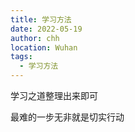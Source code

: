 ```yaml
---
title: 学习方法
date: 2022-05-19
author: chh
location: Wuhan
tags:
  - 学习方法
---
```


学习之道整理出来即可

最难的一步无非就是切实行动
